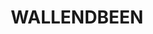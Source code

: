 ---
lastmod: '2025-04-06T06:05:20+00:00'
latitude: -34.599488
layout: suburb
longitude: 148.255601
postcode: '2588'
state: NSW
title: WALLENDBEEN
url: /nsw/wallendbeen/
---